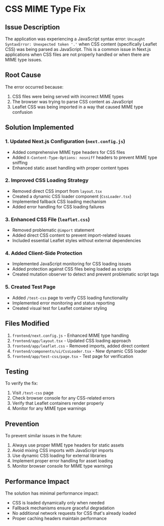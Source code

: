 # CSS MIME Type Fix

## Issue Description
The application was experiencing a JavaScript syntax error: `Uncaught SyntaxError: Unexpected token '.'` when CSS content (specifically Leaflet CSS) was being parsed as JavaScript. This is a common issue in Next.js applications when CSS files are not properly handled or when there are MIME type issues.

## Root Cause
The error occurred because:
1. CSS files were being served with incorrect MIME types
2. The browser was trying to parse CSS content as JavaScript
3. Leaflet CSS was being imported in a way that caused MIME type confusion

## Solution Implemented

### 1. Updated Next.js Configuration (`next.config.js`)
- Added comprehensive MIME type headers for CSS files
- Added `X-Content-Type-Options: nosniff` headers to prevent MIME type sniffing
- Enhanced static asset handling with proper content types

### 2. Improved CSS Loading Strategy
- Removed direct CSS import from `layout.tsx`
- Created a dynamic CSS loader component (`CssLoader.tsx`)
- Implemented fallback CSS loading mechanism
- Added error handling for CSS loading failures

### 3. Enhanced CSS File (`leaflet.css`)
- Removed problematic `@import` statement
- Added direct CSS content to prevent import-related issues
- Included essential Leaflet styles without external dependencies

### 4. Added Client-Side Protection
- Implemented JavaScript monitoring for CSS loading issues
- Added protection against CSS files being loaded as scripts
- Created mutation observer to detect and prevent problematic script tags

### 5. Created Test Page
- Added `/test-css` page to verify CSS loading functionality
- Implemented error monitoring and status reporting
- Created visual test for Leaflet container styling

## Files Modified

1. `frontend/next.config.js` - Enhanced MIME type handling
2. `frontend/app/layout.tsx` - Updated CSS loading approach
3. `frontend/app/leaflet.css` - Removed imports, added direct content
4. `frontend/components/ui/CssLoader.tsx` - New dynamic CSS loader
5. `frontend/app/test-css/page.tsx` - Test page for verification

## Testing

To verify the fix:
1. Visit `/test-css` page
2. Check browser console for any CSS-related errors
3. Verify that Leaflet containers render properly
4. Monitor for any MIME type warnings

## Prevention

To prevent similar issues in the future:
1. Always use proper MIME type headers for static assets
2. Avoid mixing CSS imports with JavaScript imports
3. Use dynamic CSS loading for external libraries
4. Implement proper error handling for asset loading
5. Monitor browser console for MIME type warnings

## Performance Impact

The solution has minimal performance impact:
- CSS is loaded dynamically only when needed
- Fallback mechanisms ensure graceful degradation
- No additional network requests for CSS that's already loaded
- Proper caching headers maintain performance
